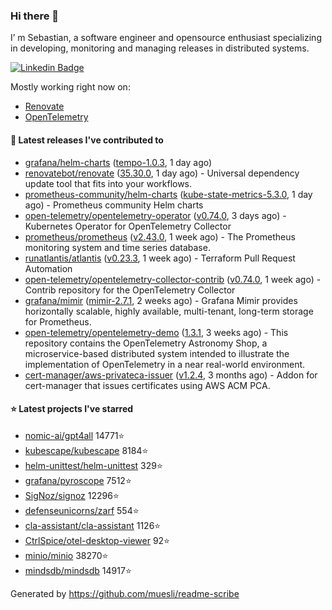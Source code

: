 ### Hi there 👋

I’ m Sebastian, a software engineer and opensource enthusiast specializing in developing, monitoring and managing releases in distributed systems.

[![Linkedin Badge](https://img.shields.io/badge/-LinkedIn-blue?style=flat&logo=Linkedin&logoColor=white&link=https://www.linkedin.com/in/sebastian-poxhofer/)](https://www.linkedin.com/in/sebastian-poxhofer/)

Mostly working right now on:
- [Renovate](https://github.com/renovatebot/renovate)
- [OpenTelemetry](https://github.com/open-telemetry)



#### 🚀 Latest releases I've contributed to

- [grafana/helm-charts](https://github.com/grafana/helm-charts) ([tempo-1.0.3](https://github.com/grafana/helm-charts/releases/tag/tempo-1.0.3), 1 day ago)
- [renovatebot/renovate](https://github.com/renovatebot/renovate) ([35.30.0](https://github.com/renovatebot/renovate/releases/tag/35.30.0), 1 day ago) - Universal dependency update tool that fits into your workflows.
- [prometheus-community/helm-charts](https://github.com/prometheus-community/helm-charts) ([kube-state-metrics-5.3.0](https://github.com/prometheus-community/helm-charts/releases/tag/kube-state-metrics-5.3.0), 1 day ago) - Prometheus community Helm charts
- [open-telemetry/opentelemetry-operator](https://github.com/open-telemetry/opentelemetry-operator) ([v0.74.0](https://github.com/open-telemetry/opentelemetry-operator/releases/tag/v0.74.0), 3 days ago) - Kubernetes Operator for OpenTelemetry Collector
- [prometheus/prometheus](https://github.com/prometheus/prometheus) ([v2.43.0](https://github.com/prometheus/prometheus/releases/tag/v2.43.0), 1 week ago) - The Prometheus monitoring system and time series database.
- [runatlantis/atlantis](https://github.com/runatlantis/atlantis) ([v0.23.3](https://github.com/runatlantis/atlantis/releases/tag/v0.23.3), 1 week ago) - Terraform Pull Request Automation
- [open-telemetry/opentelemetry-collector-contrib](https://github.com/open-telemetry/opentelemetry-collector-contrib) ([v0.74.0](https://github.com/open-telemetry/opentelemetry-collector-contrib/releases/tag/v0.74.0), 1 week ago) - Contrib repository for the OpenTelemetry Collector
- [grafana/mimir](https://github.com/grafana/mimir) ([mimir-2.7.1](https://github.com/grafana/mimir/releases/tag/mimir-2.7.1), 2 weeks ago) - Grafana Mimir provides horizontally scalable, highly available, multi-tenant, long-term storage for Prometheus.
- [open-telemetry/opentelemetry-demo](https://github.com/open-telemetry/opentelemetry-demo) ([1.3.1](https://github.com/open-telemetry/opentelemetry-demo/releases/tag/1.3.1), 3 weeks ago) - This repository contains the OpenTelemetry Astronomy Shop, a microservice-based distributed system intended to illustrate the implementation of OpenTelemetry in a near real-world environment.
- [cert-manager/aws-privateca-issuer](https://github.com/cert-manager/aws-privateca-issuer) ([v1.2.4](https://github.com/cert-manager/aws-privateca-issuer/releases/tag/v1.2.4), 3 months ago) - Addon for cert-manager that issues certificates using AWS ACM PCA.

#### ⭐ Latest projects I've starred

- [nomic-ai/gpt4all](https://github.com/nomic-ai/gpt4all) 14771⭐
- [kubescape/kubescape](https://github.com/kubescape/kubescape) 8184⭐
- [helm-unittest/helm-unittest](https://github.com/helm-unittest/helm-unittest) 329⭐
- [grafana/pyroscope](https://github.com/grafana/pyroscope) 7512⭐
- [SigNoz/signoz](https://github.com/SigNoz/signoz) 12296⭐
- [defenseunicorns/zarf](https://github.com/defenseunicorns/zarf) 554⭐
- [cla-assistant/cla-assistant](https://github.com/cla-assistant/cla-assistant) 1126⭐
- [CtrlSpice/otel-desktop-viewer](https://github.com/CtrlSpice/otel-desktop-viewer) 92⭐
- [minio/minio](https://github.com/minio/minio) 38270⭐
- [mindsdb/mindsdb](https://github.com/mindsdb/mindsdb) 14917⭐



Generated by https://github.com/muesli/readme-scribe
